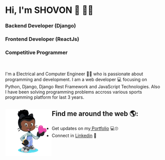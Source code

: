 # Hi, I'm SHOVON 👋 👨‍💻
### Backend Developer (Django)
### Frontend Developer (ReactJs)
### Competitive Programmer
<br />
<br />
I'm a Electrical and Computer Engineer 👨‍🎓 who is passionate about programming and development. I am a web developer 💻 focusing on Python, Django, Django Rest Framework and JavaScript Technologies. Also I have been solving programming problems accross various sports programming platform for last 3 years.



## Find me around the web 🌎: <a href="https://minulislam.xyz/"><img align="left" width="150" height="150" src="https://github.com/Shovon588/shovon588/blob/main/assets/octogif.gif"></a>
- Get updates on my<a href="https://minulislam.xyz/"> Portfolio</a> 💻🙄
- Connect in <a href="https://www.linkedin.com/in/mainulislam588/"> Linkedin</a> 💼


<!--
**Shovon588/shovon588** is a ✨ _special_ ✨ repository because its `README.md` (this file) appears on your GitHub profile.

Here are some ideas to get you started:

- 🔭 I’m currently working on ...
- 🌱 I’m currently learning ...
- 👯 I’m looking to collaborate on ...
- 🤔 I’m looking for help with ...
- 💬 Ask me about ...
- 📫 How to reach me: ...
- 😄 Pronouns: ...
- ⚡ Fun fact: ...
-->
